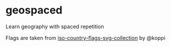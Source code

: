 geospaced
=========

Learn geography with spaced repetition

Flags are taken from [iso-country-flags-svg-collection][1] by @koppi

[1]: https://github.com/koppi/iso-country-flags-svg-collection